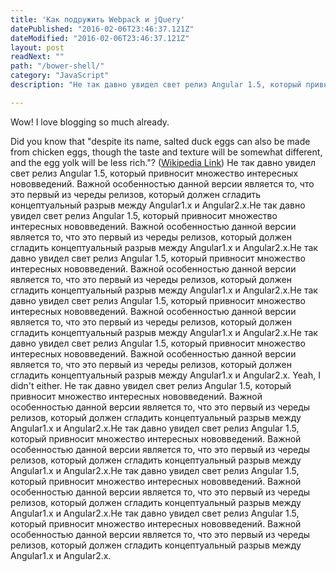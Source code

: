 ```yaml
---
title: 'Как подружить Webpack и jQuery'
datePublished: "2016-02-06T23:46:37.121Z"
dateModified: "2016-02-06T23:46:37.121Z"
layout: post
readNext: ""
path: "/bower-shell/"
category: "JavaScript"
description: "Не так давно увидел свет релиз Angular 1.5, который привносит множество интересных нововведений. Важной особенностью данной версии является то, что это первый из череды релизов, который должен сгладить концептуальный разрыв между Angular1.x и Angular2.x. "

---
```


Wow! I love blogging so much already.

Did you know that "despite its name, salted duck eggs can also be made from chicken eggs, though the taste and texture will be somewhat different, and the egg yolk will be less rich."? ([Wikipedia Link](http://en.wikipedia.org/wiki/Salted_duck_egg))
Не так давно увидел свет релиз Angular 1.5, который привносит множество интересных нововведений. Важной особенностью данной версии является то, что это первый из череды релизов, который должен сгладить концептуальный разрыв между Angular1.x и Angular2.x.Не так давно увидел свет релиз Angular 1.5, который привносит множество интересных нововведений. Важной особенностью данной версии является то, что это первый из череды релизов, который должен сгладить концептуальный разрыв между Angular1.x и Angular2.x.Не так давно увидел свет релиз Angular 1.5, который привносит множество интересных нововведений. Важной особенностью данной версии является то, что это первый из череды релизов, который должен сгладить концептуальный разрыв между Angular1.x и Angular2.x.Не так давно увидел свет релиз Angular 1.5, который привносит множество интересных нововведений. Важной особенностью данной версии является то, что это первый из череды релизов, который должен сгладить концептуальный разрыв между Angular1.x и Angular2.x.Не так давно увидел свет релиз Angular 1.5, который привносит множество интересных нововведений. Важной особенностью данной версии является то, что это первый из череды релизов, который должен сгладить концептуальный разрыв между Angular1.x и Angular2.x.
Yeah, I didn't either.
Не так давно увидел свет релиз Angular 1.5, который привносит множество интересных нововведений. Важной особенностью данной версии является то, что это первый из череды релизов, который должен сгладить концептуальный разрыв между Angular1.x и Angular2.x.Не так давно увидел свет релиз Angular 1.5, который привносит множество интересных нововведений. Важной особенностью данной версии является то, что это первый из череды релизов, который должен сгладить концептуальный разрыв между Angular1.x и Angular2.x.Не так давно увидел свет релиз Angular 1.5, который привносит множество интересных нововведений. Важной особенностью данной версии является то, что это первый из череды релизов, который должен сгладить концептуальный разрыв между Angular1.x и Angular2.x.Не так давно увидел свет релиз Angular 1.5, который привносит множество интересных нововведений. Важной особенностью данной версии является то, что это первый из череды релизов, который должен сгладить концептуальный разрыв между Angular1.x и Angular2.x.